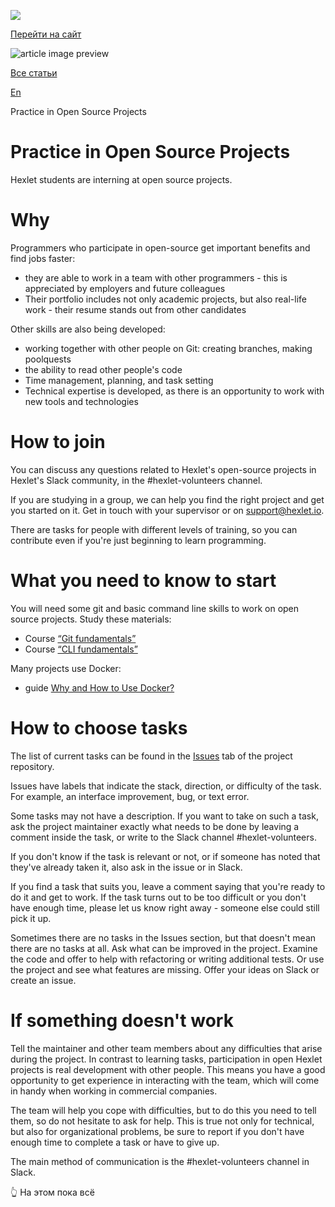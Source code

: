 [![](https://files.carrotquest.app/knowledge-bases-images/logos/64033/1726575914708-nb7xvabz.png)](/)

[Перейти на сайт](https://ru.hexlet.io)

![article image preview]()

[Все статьи](/)

[En](/category/4316)

Practice in Open Source Projects

# Practice in Open Source Projects

Hexlet students are interning at open source projects.

# Why

Programmers who participate in open-source get important benefits and find jobs faster:

* they are able to work in a team with other programmers - this is appreciated by employers and future colleagues
* Their portfolio includes not only academic projects, but also real-life work - their resume stands out from other candidates

Other skills are also being developed:

* working together with other people on Git: creating branches, making poolquests
* the ability to read other people's code
* Time management, planning, and task setting
* Technical expertise is developed, as there is an opportunity to work with new tools and technologies

# How to join

You can discuss any questions related to Hexlet's open-source projects in Hexlet's Slack community, in the #hexlet-volunteers channel.

If you are studying in a group, we can help you find the right project and get you started on it. Get in touch with your supervisor or on support@hexlet.io.

There are tasks for people with different levels of training, so you can contribute even if you're just beginning to learn programming.

# What you need to know to start

You will need some git and basic command line skills to work on open source projects. Study these materials:

* Course [“Git fundamentals”](https://hexlet.io/courses/intro_to_git)
* Course [“CLI fundamentals”](https://hexlet.io/courses/cli-fundamentals)

Many projects use Docker:

* guide [Why and How to Use Docker?](https://guides.hexlet.io/docker/)

# How to choose tasks

The list of current tasks can be found in the [Issues](https://guides.github.com/features/issues/) tab of the project repository.

Issues have labels that indicate the stack, direction, or difficulty of the task. For example, an interface improvement, bug, or text error.

Some tasks may not have a description. If you want to take on such a task, ask the project maintainer exactly what needs to be done by leaving a comment inside the task, or write to the Slack channel #hexlet-volunteers.

If you don't know if the task is relevant or not, or if someone has noted that they've already taken it, also ask in the issue or in Slack.

If you find a task that suits you, leave a comment saying that you're ready to do it and get to work. If the task turns out to be too difficult or you don't have enough time, please let us know right away - someone else could still pick it up.

Sometimes there are no tasks in the Issues section, but that doesn't mean there are no tasks at all. Ask what can be improved in the project. Examine the code and offer to help with refactoring or writing additional tests. Or use the project and see what features are missing. Offer your ideas on Slack or create an issue.

# If something doesn't work

Tell the maintainer and other team members about any difficulties that arise during the project. In contrast to learning tasks, participation in open Hexlet projects is real development with other people. This means you have a good opportunity to get experience in interacting with the team, which will come in handy when working in commercial companies.

The team will help you cope with difficulties, but to do this you need to tell them, so do not hesitate to ask for help. This is true not only for technical, but also for organizational problems, be sure to report if you don't have enough time to complete a task or have to give up.

The main method of communication is the #hexlet-volunteers channel in Slack.

👆 На этом пока всё